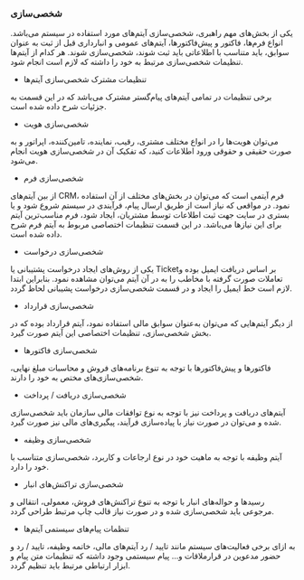 

### شخصی‌سازی 


یکی از بخش‌های مهم راهبری، شخصی‌سازی آیتم‌های مورد استفاده در سیستم می‌باشد. انواع فرم‌ها، فاکتور و پیش‌فاکتورها، آیتم‌های عمومی و انبارداری قبل از ثبت به عنوان سوابق، باید متناسب با اطلاعاتی باید ثبت شوند، شخصی‌سازی شوند. هر کدام از آیتم‌ها تنظیمات شخصی‌سازی مرتبط به خود را داشته که لازم است انجام شود.


-  	تنظیمات مشترک شخصی‌سازی آیتم‌ها

برخی تنظیمات در تمامی آیتم‌های پیام‌گستر مشترک می‌باشد که در این قسمت به جزئیات شرح داده شده است.


- 	شخصی‌سازی هویت

می‌توان هویت‌ها را در انواع مختلف مشتری، رقیب، نماینده، تامین‌کننده، اپراتور و به صورت حقیقی و حقوقی ورود اطلاعات کنید، که تفکیک آن در شخصی‌سازی هویت انجام می‌شود.



-  	شخصی‌سازی فرم

از بین آیتم‌های CRM، فرم آیتمی است که می‌توان در بخش‌های مختلف از آن استفاده نمود. در مواقعی که نیاز است از طریق ارسال پیام، فرآیندی در سیستم شروع شود و یا بستری در سایت جهت ثبت اطلاعات توسط مشتریان، ایجاد شود، فرم مناسب‌ترین آیتم برای این نیازها می‌باشد. در این قسمت تنظیمات اختصاصی مربوط به آیتم فرم شرح داده شده است.



-  شخصی‌سازی درخواست

یکی از روش‌های ایجاد درخواست پشتیبانی یا Ticketبر اساس دریافت ایمیل بوده و تعاملات صورت گرفته با مخاطب را به در آن آیتم می‌توان مشاهده نمود. بنابراین ابتدا لازم است خط ایمیل را ایجاد و در قسمت شخصی‌سازی درخواست پشیبانی لحاظ گردد.



-  شخصی‌سازی قرارداد

از دیگر آیتم‌هایی که می‌توان به‌عنوان سوابق مالی استفاده نمود، آیتم قرارداد بوده که در بخش شخصی‌سازی، تنظیمات اختصاصی این آیتم صورت گیرد.



-  	شخصی‌سازی فاکتورها

فاکتورها و پیش‌فاکتورها با توجه به تنوع برنامه‌های فروش و محاسبات مبلغ نهایی، شخصی‌سازی‌های مختص به خود را دارند.


- 	شخصی‌سازی دریافت / پرداخت

آیتم‌های دریافت و پرداخت نیز با توجه به نوع توافقات مالی سازمان باید شخصی‌سازی شده و می‌توان در صورت نیاز با پیاده‌سازی فرآیند، پیگیری‌های مالی نیز صورت گیرد.



-  	شخصی‌سازی وظیفه

آیتم وظیفه با توجه به ماهیت خود در نوع ارجاعات و کاربرد، شخصی‌سازی متناسب با خود را دارد.


-  	شخصی‌سازی تراکنش‌های انبار

رسیدها و حواله‌های انبار با توجه به تنوع تراکنش‌های فروش، معمولی، انتقالی و مرجوعی باید شخصی‌سازی شده و در صورت نیاز قالب چاپ مرتبط طراحی گردد.


-  تنظمات پیام‌های سیستمی آیتم‌ها

به ازای برخی فعالیت‌های سیستم مانند تایید / رد آیتم‌های مالی، خاتمه وظیفه، تایید / رد و حضور مدعوین در قرارملاقات و... پیام سیستمی وجود داشته که تنظیمات متن پیام و ابزار ارتباطی مرتبط باید تنظیم گردد. 
